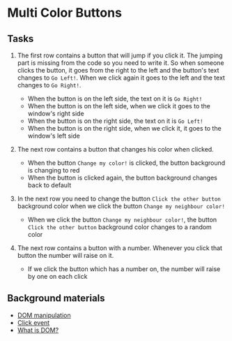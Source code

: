 # Multi Color Buttons

## Tasks

1. The first row contains a button that will jump if you click it. The jumping part is missing from the code so you need to write it. So when someone clicks the button, it goes from the right to the left and the button's text changes to `Go Left!`.  When we click again it goes to the left and the text changes to `Go Right!`.
    - When the button is on the left side, the text on it is `Go Right!`
    - When the button is on the left side, when we click it goes to the window's right side
    - When the button is on the right side, the text on it is `Go Left!`
    - When the button is on the right side, when we click it, it goes to the window's left side

2. The next row contains a button that changes his color when clicked.
    - When the button `Change my color!` is clicked, the button background is changing to red
    - When the button is clicked again, the button background changes back to default

3. In the next row you need to change the button `Click the other button` background color  when we click the button `Change my neighbour color!`
    - When we click the button `Change my neighbour color!`, the button `Click the other button` background color changes to a random color

4. The next row contains a button with a number. Whenever you click that button the number will raise on it.
    - If we click the button which has a number on, the number will raise by one on each click

## Background materials

- <i class="far fa-exclamation"></i> [DOM manipulation](https://developer.mozilla.org/en-US/docs/Learn/JavaScript/Client-side_web_APIs/Manipulating_documents)
- <i class="far fa-exclamation"></i> [Click event](https://developer.mozilla.org/en-US/docs/Web/API/Element/click_event)
- <i class="far fa-book-open"></i> [What is DOM?](https://developer.mozilla.org/en-US/docs/Web/API/Document_Object_Model/Introduction)
